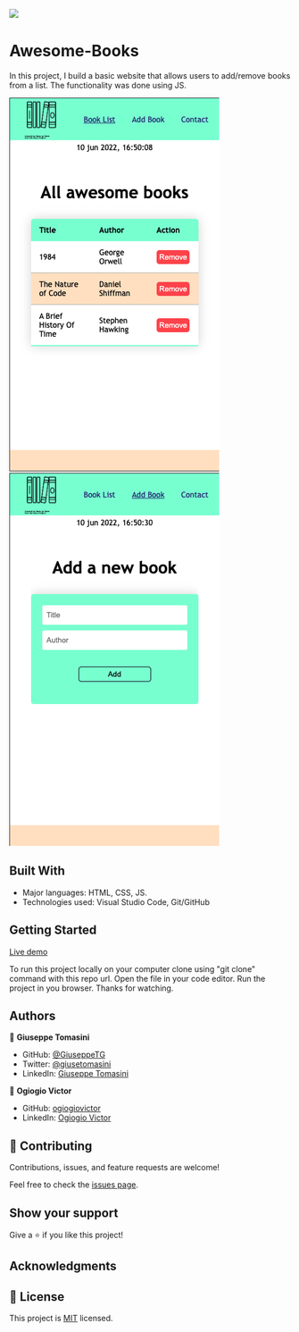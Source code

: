 ![](https://img.shields.io/badge/Microverse-blueviolet)

# Awesome-Books

In this project, I build a basic website that allows users to add/remove books from a list. The functionality was done using JS.

![Awesome Books app](images/Awesome-Books-List.png) ![Awesome Books app](images/Awesome-Books-Form.png) 

## Built With

- Major languages: HTML, CSS, JS. 
- Technologies used: Visual Studio Code, Git/GitHub

## Getting Started

[Live demo](https://giuseppetg.github.io/Awesome-Books/)

To run this project locally on your computer clone using "git clone" command with this repo url.
Open the file in your code editor. 
Run the project in you browser. 
Thanks for watching.

## Authors

👤 **Giuseppe Tomasini**

- GitHub: [@GiuseppeTG](https://github.com/GiuseppeTG)
- Twitter: [@giusetomasini](https://twitter.com/giusetomasini)
- LinkedIn: [Giuseppe Tomasini](https://www.linkedin.com/in/giuseppe-tomasini-67ba101a8/)


👤 **Ogiogio Victor**

- GitHub: [ogiogiovictor](https://github.com/ogiogiovictor) 
- LinkedIn: [Ogiogio Victor](https://www.linkedin.com/in/ogiogio-victor-a096a0181/)

## 🤝 Contributing

Contributions, issues, and feature requests are welcome!

Feel free to check the [issues page](../../issues/).

## Show your support

Give a ⭐️ if you like this project!

## Acknowledgments


## 📝 License

This project is [MIT](./MIT.md) licensed.
